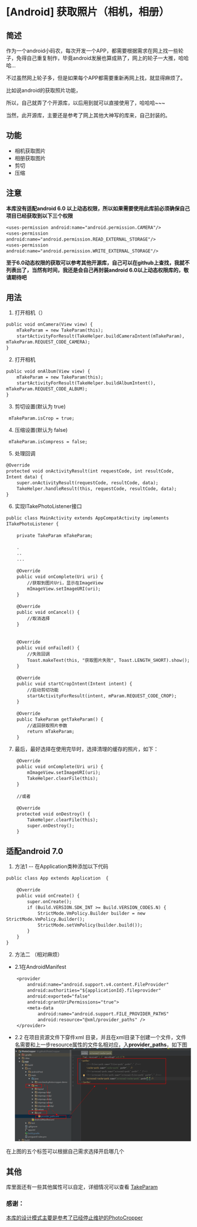 # [Android] 获取照片（相机，相册）
## 简述
作为一个android小码农，每次开发一个APP，都需要根据需求在网上找一些轮子，免得自己重复制作，毕竟android发展也算成熟了，网上的轮子一大推，哈哈哈...

不过虽然网上轮子多，但是如果每个APP都需要重新再网上找，就显得麻烦了。

比如说android的获取照片功能，

所以，自己就弄了个开源库，以后用到就可以直接使用了，哈哈哈~~~

当然，此开源库，主要还是参考了网上其他大神写的库来，自己封装的。


## 功能
- 相机获取图片
- 相册获取图片
- 剪切
- 压缩

## 注意
**本库没有适配android 6.0 以上动态权限，所以如果需要使用此库前必须确保自己项目已经获取到以下三个权限**
```
<uses-permission android:name="android.permission.CAMERA"/>
<uses-permission android:name="android.permission.READ_EXTERNAL_STORAGE"/>
<uses-permission android:name="android.permission.WRITE_EXTERNAL_STORAGE"/>
```


**至于6.0动态权限的获取可以参考其他开源库，自己可以在github上查找，我就不列表出了，当然有时间，我还是会自己再封装android 6.0以上动态权限库的，敬请期待吧**


## 用法
1. 打开相机（）
```
public void onCamera(View view) {
    mTakeParam = new TakeParam(this);
    startActivityForResult(TakeHelper.buildCameraIntent(mTakeParam), mTakeParam.REQUEST_CODE_CAMERA);
}
```
2. 打开相机
```
public void onAlbum(View view) {
    mTakeParam = new TakeParam(this);
    startActivityForResult(TakeHelper.buildAlbumIntent(), mTakeParam.REQUEST_CODE_ALBUM);
}
```

3. 剪切设置(默认为 true)
```
 mTakeParam.isCrop = true;
```
4. 压缩设置(默认为 false)
```
 mTakeParam.isCompress = false;
```

5. 处理回调
```
@Override
protected void onActivityResult(int requestCode, int resultCode, Intent data) {
    super.onActivityResult(requestCode, resultCode, data);
    TakeHelper.handleResult(this, requestCode, resultCode, data);
}
```

6. 实现ITakePhotoListener接口
```
public class MainActivity extends AppCompatActivity implements ITakePhotoListener {

    private TakeParam mTakeParam;

    .
    ..
    ...

    @Override
    public void onComplete(Uri uri) {
        //获取到图片Uri，显示在ImageView
        mImageView.setImageURI(uri);
    }

    @Override
    public void onCancel() {
        //取消选择
    }


    @Override
    public void onFailed() {
        //失败回调
        Toast.makeText(this, "获取图片失败", Toast.LENGTH_SHORT).show();
    }

    @Override
    public void startCropIntent(Intent intent) {
        //启动剪切功能
        startActivityForResult(intent, mParam.REQUEST_CODE_CROP);
    }

    @Override
    public TakeParam getTakeParam() {
        //返回获取照片参数
        return mTakeParam;
    }
```

7. 最后，最好选择在使用完毕时，选择清理的缓存的照片，如下：

```
    @Override
    public void onComplete(Uri uri) {
        mImageView.setImageURI(uri);
        TakeHelper.clearFile(this);
    }

    //或者

    @Override
    protected void onDestroy() {
        TakeHelper.clearFile(this);
        super.onDestroy();
    }
```


## 适配android 7.0
1. 方法1 -- 在Application类种添加以下代码
```
public class App extends Application  {

    @Override
    public void onCreate() {
        super.onCreate();
        if (Build.VERSION.SDK_INT >= Build.VERSION_CODES.N) {
            StrictMode.VmPolicy.Builder builder = new StrictMode.VmPolicy.Builder();
            StrictMode.setVmPolicy(builder.build());
        }
    }
}
```

2. 方法二 （相对麻烦）
-  2.1在AndroidManifest

```
    <provider
        android:name="android.support.v4.content.FileProvider"
        android:authorities="${applicationId}.fileprovider"
        android:exported="false"
        android:grantUriPermissions="true">
        <meta-data
            android:name="android.support.FILE_PROVIDER_PATHS"
            android:resource="@xml/provider_paths" />
    </provider>
```
- 2.2  在项目资源文件下穿件xml 目录，并且在xml目录下创建一个文件，文件名需要和上一步resource属性的文件名相对应，入**provider_paths**，如下图
![image](image/20170812223649.png)

在上图的五个标签可以根据自己需求选择开启哪几个

## 其他
库里面还有一些其他属性可以自定，详细情况可以查看
[TakeParam](app/src/main/java/com/kwok/takephoto/TakeParam.java)


### 感谢：
[本库的设计模式主要是参考了已经停止维护的PhotoCropper](https://github.com/ryanhoo/PhotoCropper)